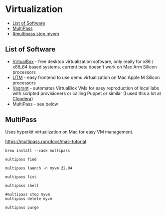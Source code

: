 # Virtualization

<!-- INDEX_START -->
- [List of Software](#list-of-software)
- [MultiPass](#multipass)
- [#multipass stop myvm](#multipass-stop-myvm)
<!-- INDEX_END -->

## List of Software

- [VirtualBox](virtualbox.md) - free desktop virtualization software, only really for x86 / x86_64 based
  systems, current beta doesn't work on Mac Arm Silicon processors
- [UTM](https://mac.getutm.app/) - easy frontend to use qemu virtualization on Mac Apple M Silicon processors
- [Vagrant](vagrant.md) - automates VirtualBox VMs for easy reproduction of local labs with scripted provisioners or calling Puppet or similar (I used this a lot at [Cloudera](https://cloudera.com))
- MultiPass - see below

## MultiPass

Uses hyperkit virtualization on Mac for easy VM management.

https://multipass.run/docs/mac-tutorial

```shell
brew install --cask multipass
```

```shell
multipass find
```

```shell
multipass launch -n myvm 22.04
```

```shell
multipass list
```

```shell
multipass shell
```

```shell
#multipass stop myvm
multipass delete myvm
```

```shell
multipass purge
```
